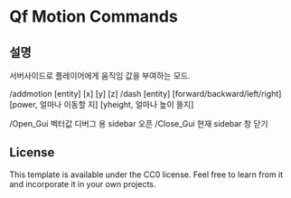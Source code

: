 # Qf Motion Commands

## 설명

서버사이드로 플레이어에게 움직임 값을 부여하는 모드.

/addmotion [entity] [x] [y] [z]
/dash [entity] [forward/backward/left/right] [power, 얼마나 이동할 지] [yheight, 얼마나 높이 뜰지]

/Open_Gui 벡터값 디버그 용 sidebar 오픈
/Close_Gui 현재 sidebar 창 닫기

## License

This template is available under the CC0 license. Feel free to learn from it and incorporate it in your own projects.
